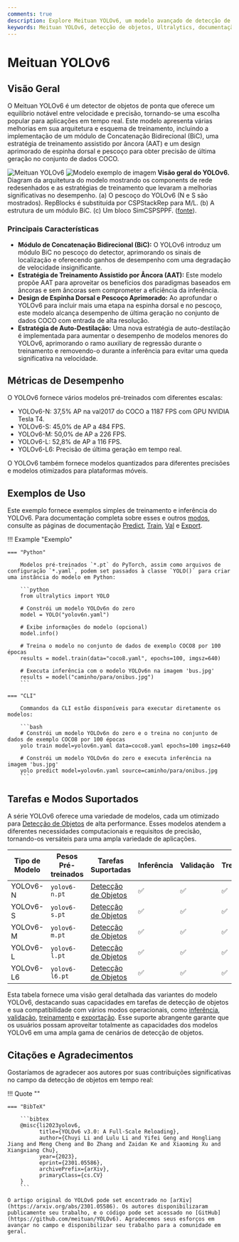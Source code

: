 ```yaml
---
comments: true
description: Explore Meituan YOLOv6, um modelo avançado de detecção de objetos que alcança um equilíbrio entre velocidade e precisão. Saiba mais sobre suas características, modelos pré-treinados e uso em Python.
keywords: Meituan YOLOv6, detecção de objetos, Ultralytics, documentação YOLOv6, Concatenação Bidirecional, Treinamento Assistido por Âncora, modelos pré-treinados, aplicações em tempo real
---
```


# Meituan YOLOv6

## Visão Geral

O Meituan YOLOv6 é um detector de objetos de ponta que oferece um equilíbrio notável entre velocidade e precisão, tornando-se uma escolha popular para aplicações em tempo real. Este modelo apresenta várias melhorias em sua arquitetura e esquema de treinamento, incluindo a implementação de um módulo de Concatenação Bidirecional (BiC), uma estratégia de treinamento assistido por âncora (AAT) e um design aprimorado de espinha dorsal e pescoço para obter precisão de última geração no conjunto de dados COCO.

![Meituan YOLOv6](https://user-images.githubusercontent.com/26833433/240750495-4da954ce-8b3b-41c4-8afd-ddb74361d3c2.png)
![Modelo exemplo de imagem](https://user-images.githubusercontent.com/26833433/240750557-3e9ec4f0-0598-49a8-83ea-f33c91eb6d68.png)
**Visão geral do YOLOv6.** Diagram da arquitetura do modelo mostrando os components de rede redesenhados e as estratégias de treinamento que levaram a melhorias significativas no desempenho. (a) O pescoço do YOLOv6 (N e S são mostrados). RepBlocks é substituída por CSPStackRep para M/L. (b) A estrutura de um módulo BiC. (c) Um bloco SimCSPSPPF. ([fonte](https://arxiv.org/pdf/2301.05586.pdf)).

### Principais Características

- **Módulo de Concatenação Bidirecional (BiC):** O YOLOv6 introduz um módulo BiC no pescoço do detector, aprimorando os sinais de localização e oferecendo ganhos de desempenho com uma degradação de velocidade insignificante.
- **Estratégia de Treinamento Assistido por Âncora (AAT):** Este modelo propõe AAT para aproveitar os benefícios dos paradigmas baseados em âncoras e sem âncoras sem comprometer a eficiência da inferência.
- **Design de Espinha Dorsal e Pescoço Aprimorado:** Ao aprofundar o YOLOv6 para incluir mais uma etapa na espinha dorsal e no pescoço, este modelo alcança desempenho de última geração no conjunto de dados COCO com entrada de alta resolução.
- **Estratégia de Auto-Destilação:** Uma nova estratégia de auto-destilação é implementada para aumentar o desempenho de modelos menores do YOLOv6, aprimorando o ramo auxiliary de regressão durante o treinamento e removendo-o durante a inferência para evitar uma queda significativa na velocidade.

## Métricas de Desempenho

O YOLOv6 fornece vários modelos pré-treinados com diferentes escalas:

- YOLOv6-N: 37,5% AP na val2017 do COCO a 1187 FPS com GPU NVIDIA Tesla T4.
- YOLOv6-S: 45,0% de AP a 484 FPS.
- YOLOv6-M: 50,0% de AP a 226 FPS.
- YOLOv6-L: 52,8% de AP a 116 FPS.
- YOLOv6-L6: Precisão de última geração em tempo real.

O YOLOv6 também fornece modelos quantizados para diferentes precisões e modelos otimizados para plataformas móveis.

## Exemplos de Uso

Este exemplo fornece exemplos simples de treinamento e inferência do YOLOv6. Para documentação completa sobre esses e outros [modos](../modes/index.md), consulte as páginas de documentação [Predict](../modes/predict.md), [Train](../modes/train.md), [Val](../modes/val.md) e [Export](../modes/export.md).

!!! Example "Exemplo"

    === "Python"

        Modelos pré-treinados `*.pt` do PyTorch, assim como arquivos de configuração `*.yaml`, podem set passados à classe `YOLO()` para criar uma instância do modelo em Python:

        ```python
        from ultralytics import YOLO

        # Constrói um modelo YOLOv6n do zero
        model = YOLO("yolov6n.yaml")

        # Exibe informações do modelo (opcional)
        model.info()

        # Treina o modelo no conjunto de dados de exemplo COCO8 por 100 épocas
        results = model.train(data="coco8.yaml", epochs=100, imgsz=640)

        # Executa inferência com o modelo YOLOv6n na imagem 'bus.jpg'
        results = model("caminho/para/onibus.jpg")
        ```

    === "CLI"

        Commandos da CLI estão disponíveis para executar diretamente os modelos:

        ```bash
        # Constrói um modelo YOLOv6n do zero e o treina no conjunto de dados de exemplo COCO8 por 100 épocas
        yolo train model=yolov6n.yaml data=coco8.yaml epochs=100 imgsz=640

        # Constrói um modelo YOLOv6n do zero e executa inferência na imagem 'bus.jpg'
        yolo predict model=yolov6n.yaml source=caminho/para/onibus.jpg
        ```

## Tarefas e Modos Suportados

A série YOLOv6 oferece uma variedade de modelos, cada um otimizado para [Detecção de Objetos](../tasks/detect.md) de alta performance. Esses modelos atendem a diferentes necessidades computacionais e requisitos de precisão, tornando-os versáteis para uma ampla variedade de aplicações.

| Tipo de Modelo | Pesos Pré-treinados | Tarefas Suportadas                        | Inferência | Validação | Treinamento | Exportação |
| -------------- | ------------------- | ----------------------------------------- | ---------- | --------- | ----------- | ---------- |
| YOLOv6-N       | `yolov6-n.pt`       | [Detecção de Objetos](../tasks/detect.md) | ✅         | ✅        | ✅          | ✅         |
| YOLOv6-S       | `yolov6-s.pt`       | [Detecção de Objetos](../tasks/detect.md) | ✅         | ✅        | ✅          | ✅         |
| YOLOv6-M       | `yolov6-m.pt`       | [Detecção de Objetos](../tasks/detect.md) | ✅         | ✅        | ✅          | ✅         |
| YOLOv6-L       | `yolov6-l.pt`       | [Detecção de Objetos](../tasks/detect.md) | ✅         | ✅        | ✅          | ✅         |
| YOLOv6-L6      | `yolov6-l6.pt`      | [Detecção de Objetos](../tasks/detect.md) | ✅         | ✅        | ✅          | ✅         |

Esta tabela fornece uma visão geral detalhada das variantes do modelo YOLOv6, destacando suas capacidades em tarefas de detecção de objetos e sua compatibilidade com vários modos operacionais, como [inferência](../modes/predict.md), [validação](../modes/val.md), [treinamento](../modes/train.md) e [exportação](../modes/export.md). Esse suporte abrangente garante que os usuários possam aproveitar totalmente as capacidades dos modelos YOLOv6 em uma ampla gama de cenários de detecção de objetos.

## Citações e Agradecimentos

Gostaríamos de agradecer aos autores por suas contribuições significativas no campo da detecção de objetos em tempo real:

!!! Quote ""

    === "BibTeX"

        ```bibtex
        @misc{li2023yolov6,
              title={YOLOv6 v3.0: A Full-Scale Reloading},
              author={Chuyi Li and Lulu Li and Yifei Geng and Hongliang Jiang and Meng Cheng and Bo Zhang and Zaidan Ke and Xiaoming Xu and Xiangxiang Chu},
              year={2023},
              eprint={2301.05586},
              archivePrefix={arXiv},
              primaryClass={cs.CV}
        }
        ```

    O artigo original do YOLOv6 pode set encontrado no [arXiv](https://arxiv.org/abs/2301.05586). Os autores disponibilizaram publicamente seu trabalho, e o código pode set acessado no [GitHub](https://github.com/meituan/YOLOv6). Agradecemos seus esforços em avançar no campo e disponibilizar seu trabalho para a comunidade em geral.
